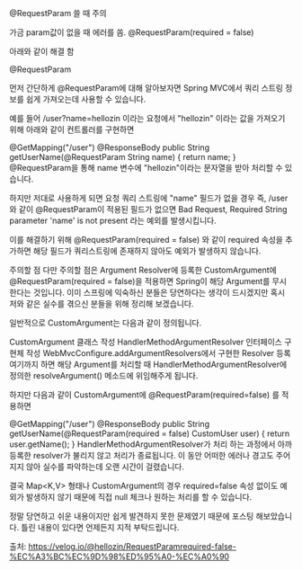 @RequestParam 쓸 때 주의

가금 param값이 없을 때 에러를 쏨.
@RequestParam(required = false)

아래와 같이 해결 함




@RequestParam

먼저 간단하게 @RequestParam에 대해 알아보자면 Spring MVC에서 쿼리 스트링 정보를 쉽게 가져오는데 사용할 수 있습니다.

예를 들어 /user?name=hellozin 이라는 요청에서 "hellozin" 이라는 값을 가져오기 위해 아래와 같이 컨트롤러를 구현하면

@GetMapping("/user")
@ResponseBody
public String getUserName(@RequestParam String name) {
  return name;
}
@RequestParam을 통해 name 변수에 "hellozin"이라는 문자열을 받아 처리할 수 있습니다.

하지만 저대로 사용하게 되면 요청 쿼리 스트링에 "name" 필드가 없을 경우 즉, /user 와 같이 @RequestParam이 적용된 필드가 없으면 Bad Request, Required String parameter 'name' is not present 라는 예외를 발생시킵니다.

이를 해결하기 위해 @RequestParam(required = false) 와 같이 required 속성을 추가하면 해당 필드가 쿼리스트링에 존재하지 않아도 예외가 발생하지 않습니다.

주의할 점
다만 주의할 점은 Argument Resolver에 등록한 CustomArgument에 @RequestParam(required = false)을 적용하면 Spring이 해당 Argument를 무시한다는 것입니다. 이미 스프링에 익숙하신 분들은 당연하다는 생각이 드시겠지만 혹시 저와 같은 실수를 겪으신 분들을 위해 정리해 보겠습니다.

일반적으로 CustomArgument는 다음과 같이 정의됩니다.

CustomArgument 클래스 작성
HandlerMethodArgumentResolver 인터페이스 구현체 작성
WebMvcConfigure.addArgumentResolvers에서 구현한 Resolver 등록
여기까지 하면 해당 Argument를 처리할 때 HandlerMethodArgumentResolver에 정의한 resolveArgument() 메소드에 위임해주게 됩니다.

하지만 다음과 같이 CustomArgument에 @RequestParam(required=false) 를 적용하면

@GetMapping("/user")
@ResponseBody
public String getUserName(@RequestParam(required = false) CustomUser user) {
  return user.getName();
}
HandlerMethodArgumentResolver가 처리 하는 과정에서 아까 등록한 resolver가 불리지 않고 처리가 종료됩니다. 이 동안 어떠한 에러나 경고도 주어지지 않아 실수를 파악하는데 오랜 시간이 걸렸습니다.

결국 Map<K,V> 형태나 CustomArgument의 경우 required=false 속성 없이도 예외가 발생하지 않기 때문에 직접 null 체크나 원하는 처리를 할 수 있습니다.

정말 당연하고 쉬운 내용이지만 쉽게 발견하지 못한 문제였기 때문에 포스팅 해보았습니다. 틀린 내용이 있다면 언제든지 지적 부탁드립니다.


출처: https://velog.io/@hellozin/RequestParamrequired-false-%EC%A3%BC%EC%9D%98%ED%95%A0-%EC%A0%90